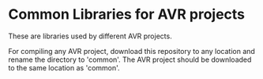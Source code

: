 Common Libraries for AVR projects
=================================

These are libraries used by different AVR projects. 

For compiling any AVR project, download this repository to any location and rename the directory to 'common'. The AVR project should be downloaded to the same location as 'common'.